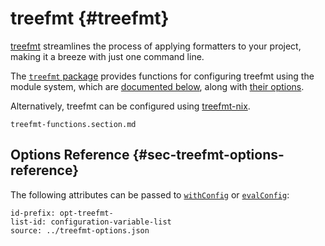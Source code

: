 # treefmt {#treefmt}

[treefmt](https://github.com/numtide/treefmt) streamlines the process of applying formatters to your project, making it a breeze with just one command line.

The [`treefmt` package](https://search.nixos.org/packages?channel=unstable&show=treefmt)
provides functions for configuring treefmt using the module system, which are [documented below](#sec-functions-library-treefmt), along with [their options](#sec-treefmt-options-reference).

Alternatively, treefmt can be configured using [treefmt-nix](https://github.com/numtide/treefmt-nix).

```{=include=} sections auto-id-prefix=auto-generated-treefmt-functions
treefmt-functions.section.md
```

## Options Reference {#sec-treefmt-options-reference}

The following attributes can be passed to [`withConfig`](#pkgs.treefmt.withConfig) or [`evalConfig`](#pkgs.treefmt.evalConfig):

```{=include=} options
id-prefix: opt-treefmt-
list-id: configuration-variable-list
source: ../treefmt-options.json
```
